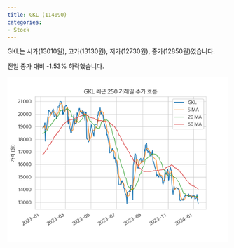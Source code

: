 ```yaml
---
title: GKL (114090)
categories:
- Stock
---
```


GKL는 시가(13010원), 고가(13130원), 저가(12730원), 종가(12850원)였습니다.

전일 종가 대비 -1.53% 하락했습니다.

<!-- more -->

![114090](/assets/images/stock/114090.png)